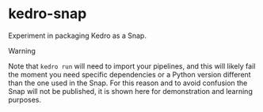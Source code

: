 # kedro-snap

Experiment in packaging Kedro as a Snap.

> [!WARNING]
> Note that `kedro run` will need to import your pipelines,
> and this will likely fail the moment you need specific dependencies
> or a Python version different than the one used in the Snap.
> For this reason and to avoid confusion the Snap will not be published,
> it is shown here for demonstration and learning purposes.
